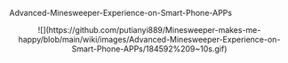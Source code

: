 Advanced-Minesweeper-Experience-on-Smart-Phone-APPs
<center>![](https://github.com/putianyi889/Minesweeper-makes-me-happy/blob/main/wiki/images/Advanced-Minesweeper-Experience-on-Smart-Phone-APPs/184592%209~10s.gif)</center>